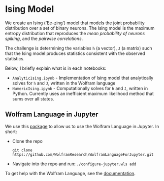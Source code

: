 # Ising Model 

We create an Ising ('Ee-zing') model that models the joint probability distribution over a set of binary neurons. The Ising model is the maximum entropy distribution that reproduces the *mean probability of neurons spiking*, and the *pairwise correlations*. 

The challenge is determining the variables `h` (a vector), `J` (a matrix) such that the Ising model produces statistics consistent with the observed statistics.  

Below, I briefly explain what is in each notebooks:
- `AnalyticIsing.ipynb` -  Implementation of Ising model that analytically solves for `h` and `J`, written in the Wolfram language
- `NumericIsing.ipynb` - Computationally solves for `h` and `J`, written in Python. Currently uses an inefficient maximum likelihood method that sums over all states. 

## Wolfram Language in Jupyter
We use this [package](https://github.com/WolframResearch/WolframLanguageForJupyter) to allow us to use the Wolfram Language in Jupyter. In short:
- Clone the repo

    `git clone https://github.com/WolframResearch/WolframLanguageForJupyter.git`
- Navigate into the repo and run:
    `./configure-jupyter.wls add`

To get help with the Wolfram Language, see the [documentation](https://reference.wolfram.com/language/).
